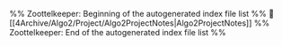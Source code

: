 %% Zoottelkeeper: Beginning of the autogenerated index file list  %%
📄 [[4Archive/Algo2/Project/Algo2ProjectNotes|Algo2ProjectNotes]]
%% Zoottelkeeper: End of the autogenerated index file list  %%
